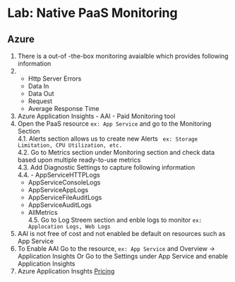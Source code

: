 # Lab: Native PaaS Monitoring

## Azure

1. There is a out-of -the-box monitoring avaialble which provides following information
2.  - Http Server Errors
    - Data In
    - Data Out
    - Request
    - Average Response Time  
3. Azure Application Insights - AAI - Paid Monitoring tool  
4. Open the PaaS resource ``` ex: App Service ``` and go to the Monitoring Section  
4.1. Alerts section allows us to create new Alerts ``` ex: Storage Limitation, CPU Utilization, etc.```  
4.2. Go to Metrics section under Monitoring section and check data based upon multiple ready-to-use metrics  
4.3. Add Diagnostic Settings to capture following information  
4.4.  - AppServiceHTTPLogs
    - AppServiceConsoleLogs
    - AppServiceAppLogs
    - AppServiceFileAuditLogs
    - AppServiceAuditLogs
    - AllMetrics  
4.5. Go to Log Streem section and enble logs to monitor ``` ex: Applocation Logs, Web Logs ```  
5. AAI is not free of cost and not enabled be default on resources such as App Service  
6. To Enable AAI Go to the resource, ``` ex: App Service ``` and Overview -> Application Insights Or Go to the Settings under App Service and enable Application Insights  
7. Azure Application Insghts [Pricing](https://azure.microsoft.com/en-us/pricing/details/monitor/)
